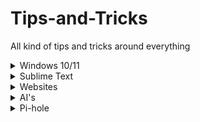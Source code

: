 # Tips-and-Tricks
All kind of tips and tricks around everything 

<details>
<summary>Windows 10/11</summary>

### Shortcuts

- `[Windows] + [A]`: The action center opens.
- `[Windows] + [E]`: Explorer opens.
- `[Windows] + [G]`: Enter the gaming menu to record your gameplay.
- `[Windows] + [H]`: Start voice input.
- `[Windows] + [I]`: Settings will open.
- `[Windows] + [N]`: Show notification center and calendar.
- `[Windows] + [R]`: Call up the "Run" dialog.
- `[Windows] + [V]`: View clipboard history.
- `[Windows] + [.]`: Call up the emoji menu.
- `[Windows] + [+]`: Start Magnifier.

- `[Windows] + [STRG] + [SHIFT] + [B]`: Reload graphics driver.

### CMD
  
- `winget upgrade --all`: Upgrade all Programs.
  
### Activator
  
- [MAS](https://github.com/massgravel/Microsoft-Activation-Scripts): A Windows and Office activator.
- [Winutil](https://github.com/ChrisTitusTech/winutil): This utility is a compilation of Windows tasks.

</details>

<details>
<summary>Sublime Text</summary>

### Shortcuts

- `[Command] + [D]`: Select a word.
- `[Command] + [Shift] + [D]`: Duplicate Current Line.
- `[Command] + [L]`: Select a line.
- `[Command] + [Shift] + [L]`: Delete Current Line.
- `[Command] + [A]`: Select the entire content within the document.
- `[Command] + [Shift] + [F]`: Cross-File Editing.
- `[Command] + [Shift] + [P]`: Command Palette.

### Settings

- Spell Checker: `Preferences > Settings – User` and add the following line `"spell_check": true`
- Auto Save on Focus Lost: `Preferences > Settings – User` and add the following line `"save_on_focus_lost": true`
</details>

<details>
<summary>Websites</summary>

- [trace.moe](https://trace.moe/): Trace back the scene from an anime screenshot.
- [SauceNAO](https://saucenao.com/): Reverse Image Search.
- [TinEye](https://tineye.com/): Reverse Image Search.
- [AlternativeTo](https://alternativeto.net/): Find better alternatives to the products.
- [opensourcealternative.to](https://www.opensourcealternative.to/): Find open source alternatives.
- [Trello](https://trello.com/): Project management tool.
- [Notion](https://www.notion.so/): Note taking and project management tool.
- [Simple Icons](https://simpleicons.org/): Free SVG icons for popular brands.
- [Carrd](https://carrd.co/): Build one page website free.
- [Namech_k](https://namechk.com/): Check for domain and usernames.
- [PDF DRIVE](https://www.pdfdrive.com/): Search engine for PDF files.
- [Smallpdf](https://smallpdf.com/): PDF tools.
- [cloudconvert](https://cloudconvert.com/): Convert any file type to any other file type.
- [removebg](https://www.remove.bg/de): Remove background of images.
- [BuiltWith](https://builtwith.com/): Find out what websites are Built With.
- [PREPOSTSEO](https://www.prepostseo.com/): Free online tools.
- [Resume Maker](https://www.resumemaker.online/): Create a professional resume in just minutes.
- [WolframAlpha](https://www.wolframalpha.com/): AI for Math, Science and Life questions.
</details>

<details>
<summary>AI's</summary>

- [ComfyUI](https://github.com/comfyanonymous/ComfyUI): A powerful and modular stable diffusion GUI and backend.
- [Midjourney](https://www.midjourney.com/home/?callbackUrl=%2Fapp%2F): Midjourney is an independent research lab exploring new mediums of thought and expanding the imaginative powers of the human species.
</details>

<details>
<summary>Pi-hole</summary>

### DNS Server

- IPV4 Quad9 (unfiltered, no DNSSEC)

### Adlist

01. https://raw.githubusercontent.com/StevenBlack/hosts/master/hosts
02. https://raw.githubusercontent.com/StevenBlack/hosts/master/alternates/fakenews-only/hosts
03. https://raw.githubusercontent.com/PolishFiltersTeam/KADhosts/master/KADhosts.txt
04. https://raw.githubusercontent.com/FadeMind/hosts.extras/master/add.Spam/hosts
05. https://v.firebog.net/hosts/static/w3kbl.txt
06. https://adaway.org/hosts.txt
07. https://v.firebog.net/hosts/AdguardDNS.txt
08. https://v.firebog.net/hosts/Admiral.txt
09. https://v.firebog.net/hosts/Easyprivacy.txt
11. https://v.firebog.net/hosts/Prigent-Ads.txt
12. https://raw.githubusercontent.com/anudeepND/blacklist/master/adservers.txt
13. https://v.firebog.net/hosts/Prigent-Malware.txt
14. http://s3.amazonaws.com/lists.disconnect.me/simple_ad.txt
15. https://pgl.yoyo.org/as/serverlist.php?hostformat=hosts;showintro=0&mimetype=plaintext
16. https://raw.githubusercontent.com/FadeMind/hosts.extras/refs/heads/master/UncheckyAds/hosts
17. https://raw.githubusercontent.com/bigdargon/hostsVN/refs/heads/master/hosts
18. https://raw.githubusercontent.com/DandelionSprout/adfilt/master/AdGuard%20Home%20Compilation%20List/AdGuardHomeCompilationList.txt
19. https://raw.githubusercontent.com/Perflyst/PiHoleBlocklist/master/SmartTV.txt
20. https://raw.githubusercontent.com/Perflyst/PiHoleBlocklist/master/regex.list
21. https://raw.githubusercontent.com/matomo-org/referrer-spam-blacklist/master/spammers.txt
22. https://raw.githubusercontent.com/FadeMind/hosts.extras/master/add.2o7Net/hosts
</details>
